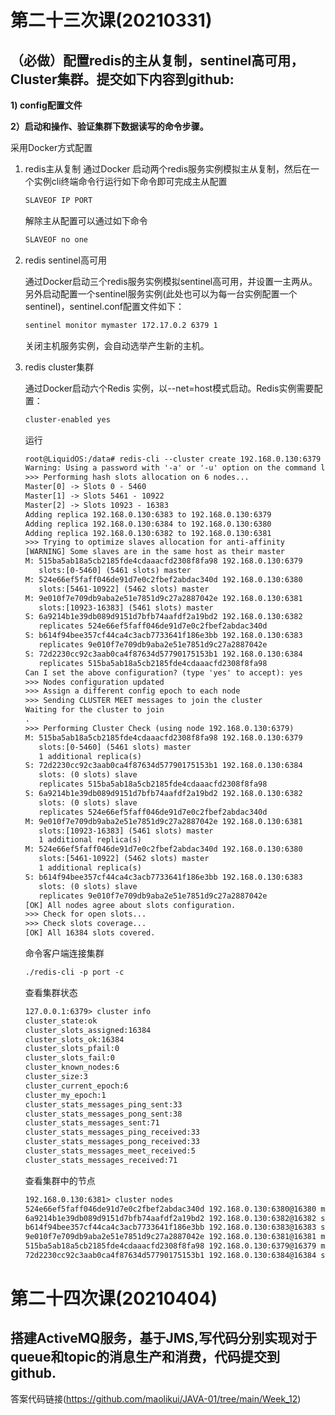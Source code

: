 # 第二十三次课(20210331)

## （必做）配置redis的主从复制，sentinel高可用，Cluster集群。提交如下内容到github:

**1)  config配置文件**

**2）启动和操作、验证集群下数据读写的命令步骤。**

采用Docker方式配置

1. redis主从复制
   通过Docker 启动两个redis服务实例模拟主从复制，然后在一个实例cli终端命令行运行如下命令即可完成主从配置

   ```html
   SLAVEOF IP PORT
   ```

   解除主从配置可以通过如下命令

   ```html
   SLAVEOF no one
   ```

2. redis sentinel高可用

   通过Docker启动三个redis服务实例模拟sentinel高可用，并设置一主两从。另外启动配置一个sentinel服务实例(此处也可以为每一台实例配置一个sentinel)，sentinel.conf配置文件如下：

   ```html
   sentinel monitor mymaster 172.17.0.2 6379 1
   ```

   关闭主机服务实例，会自动选举产生新的主机。

3. redis cluster集群

   通过Docker启动六个Redis 实例，以--net=host模式启动。Redis实例需要配置：

   ```html
   cluster-enabled yes
   ```

   运行

   ```html
   root@LiquidOS:/data# redis-cli --cluster create 192.168.0.130:6379 192.168.0.130:6380 192.168.0.130:6381 192.168.0.130:6382 192.168.0.130:6383 192.168.0.130:6384 --cluster-replicas 1 -a root
   Warning: Using a password with '-a' or '-u' option on the command line interface may not be safe.
   >>> Performing hash slots allocation on 6 nodes...
   Master[0] -> Slots 0 - 5460
   Master[1] -> Slots 5461 - 10922
   Master[2] -> Slots 10923 - 16383
   Adding replica 192.168.0.130:6383 to 192.168.0.130:6379
   Adding replica 192.168.0.130:6384 to 192.168.0.130:6380
   Adding replica 192.168.0.130:6382 to 192.168.0.130:6381
   >>> Trying to optimize slaves allocation for anti-affinity
   [WARNING] Some slaves are in the same host as their master
   M: 515ba5ab18a5cb2185fde4cdaaacfd2308f8fa98 192.168.0.130:6379
      slots:[0-5460] (5461 slots) master
   M: 524e66ef5faff046de91d7e0c2fbef2abdac340d 192.168.0.130:6380
      slots:[5461-10922] (5462 slots) master
   M: 9e010f7e709db9aba2e51e7851d9c27a2887042e 192.168.0.130:6381
      slots:[10923-16383] (5461 slots) master
   S: 6a9214b1e39db089d9151d7bfb74aafdf2a19bd2 192.168.0.130:6382
      replicates 524e66ef5faff046de91d7e0c2fbef2abdac340d
   S: b614f94bee357cf44ca4c3acb7733641f186e3bb 192.168.0.130:6383
      replicates 9e010f7e709db9aba2e51e7851d9c27a2887042e
   S: 72d2230cc92c3aab0ca4f87634d57790175153b1 192.168.0.130:6384
      replicates 515ba5ab18a5cb2185fde4cdaaacfd2308f8fa98
   Can I set the above configuration? (type 'yes' to accept): yes
   >>> Nodes configuration updated
   >>> Assign a different config epoch to each node
   >>> Sending CLUSTER MEET messages to join the cluster
   Waiting for the cluster to join
   .
   >>> Performing Cluster Check (using node 192.168.0.130:6379)
   M: 515ba5ab18a5cb2185fde4cdaaacfd2308f8fa98 192.168.0.130:6379
      slots:[0-5460] (5461 slots) master
      1 additional replica(s)
   S: 72d2230cc92c3aab0ca4f87634d57790175153b1 192.168.0.130:6384
      slots: (0 slots) slave
      replicates 515ba5ab18a5cb2185fde4cdaaacfd2308f8fa98
   S: 6a9214b1e39db089d9151d7bfb74aafdf2a19bd2 192.168.0.130:6382
      slots: (0 slots) slave
      replicates 524e66ef5faff046de91d7e0c2fbef2abdac340d
   M: 9e010f7e709db9aba2e51e7851d9c27a2887042e 192.168.0.130:6381
      slots:[10923-16383] (5461 slots) master
      1 additional replica(s)
   M: 524e66ef5faff046de91d7e0c2fbef2abdac340d 192.168.0.130:6380
      slots:[5461-10922] (5462 slots) master
      1 additional replica(s)
   S: b614f94bee357cf44ca4c3acb7733641f186e3bb 192.168.0.130:6383
      slots: (0 slots) slave
      replicates 9e010f7e709db9aba2e51e7851d9c27a2887042e
   [OK] All nodes agree about slots configuration.
   >>> Check for open slots...
   >>> Check slots coverage...
   [OK] All 16384 slots covered.
   ```

   命令客户端连接集群

   ```html
   ./redis-cli -p port -c
   ```

   查看集群状态

   ```html
   127.0.0.1:6379> cluster info
   cluster_state:ok
   cluster_slots_assigned:16384
   cluster_slots_ok:16384
   cluster_slots_pfail:0
   cluster_slots_fail:0
   cluster_known_nodes:6
   cluster_size:3
   cluster_current_epoch:6
   cluster_my_epoch:1
   cluster_stats_messages_ping_sent:33
   cluster_stats_messages_pong_sent:38
   cluster_stats_messages_sent:71
   cluster_stats_messages_ping_received:33
   cluster_stats_messages_pong_received:33
   cluster_stats_messages_meet_received:5
   cluster_stats_messages_received:71
   ```

   查看集群中的节点

   ```html
   192.168.0.130:6381> cluster nodes
   524e66ef5faff046de91d7e0c2fbef2abdac340d 192.168.0.130:6380@16380 master - 0 1617471501109 2 connected 5461-10922
   6a9214b1e39db089d9151d7bfb74aafdf2a19bd2 192.168.0.130:6382@16382 slave 524e66ef5faff046de91d7e0c2fbef2abdac340d 0 1617471498107 2 connected
   b614f94bee357cf44ca4c3acb7733641f186e3bb 192.168.0.130:6383@16383 slave 9e010f7e709db9aba2e51e7851d9c27a2887042e 0 1617471500000 3 connected
   9e010f7e709db9aba2e51e7851d9c27a2887042e 192.168.0.130:6381@16381 myself,master - 0 1617471500000 3 connected 10923-16383
   515ba5ab18a5cb2185fde4cdaaacfd2308f8fa98 192.168.0.130:6379@16379 master - 0 1617471500108 1 connected 0-5460
   72d2230cc92c3aab0ca4f87634d57790175153b1 192.168.0.130:6384@16384 slave 515ba5ab18a5cb2185fde4cdaaacfd2308f8fa98 0 1617471498000 1 connected
   ```

   

# 第二十四次课(20210404)

## 搭建ActiveMQ服务，基于JMS,写代码分别实现对于queue和topic的消息生产和消费，代码提交到github.

答案代码链接(https://github.com/maolikui/JAVA-01/tree/main/Week_12)

